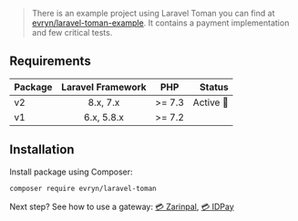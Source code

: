 > There is an example project using Laravel Toman you can find at [evryn/laravel-toman-example](https://github.com/evryn/laravel-toman-example). It contains a payment implementation and few critical tests.

## Requirements

| Package | Laravel Framework | PHP  | Status |
| ------------- |:-------------:|:-----:| ---:|
| v2      | 8.x, 7.x | >= 7.3 | Active 🚀 |
| v1      | 6.x, 5.8.x       |   >= 7.2 |  |

## Installation

Install package using Composer:
```bash
composer require evryn/laravel-toman
```

Next step? See how to use a gateway: [💳 Zarinpal](gateways/zarinpal.md), [💳 IDPay](gateways/idpay.md)
